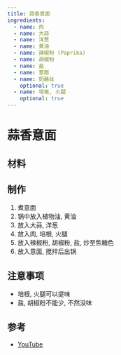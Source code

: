 ```yaml
---
title: 蒜香意面
ingredients:
  - name: 肉
  - name: 大蒜
  - name: 洋葱
  - name: 黄油
  - name: 辣椒粉 (Paprika)
  - name: 胡椒粉
  - name: 盐
  - name: 意面
  - name: 奶酪丝
    optional: true
  - name: 培根, 火腿
    optional: true
---
```


# 蒜香意面

## 材料

## 制作

1. 煮意面
2. 锅中放入植物油, 黄油
3. 放入大蒜, 洋葱
4. 放入肉, 培根, 火腿
5. 放入辣椒粉, 胡椒粉, 盐, 炒至焦糖色
6. 放入意面, 搅拌后出锅

## 注意事项

- 培根, 火腿可以提味
- 盐, 胡椒粉不能少, 不然没味

## 参考

- [YouTube](https://www.youtube.com/watch?v=Vvxbf_cYCGE)
